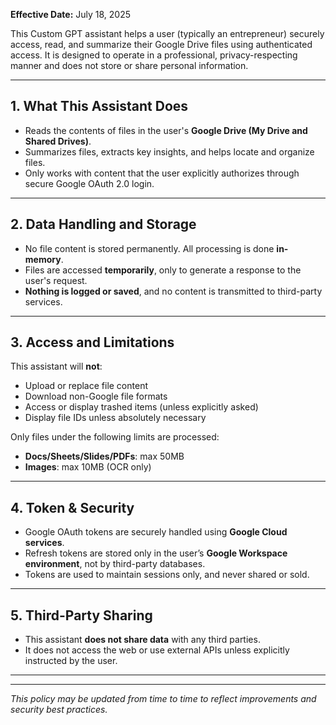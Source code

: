 **Effective Date:** July 18, 2025

This Custom GPT assistant helps a user (typically an entrepreneur) securely access, read, and summarize their Google Drive files using authenticated access. It is designed to operate in a professional, privacy-respecting manner and does not store or share personal information.

---

## 1. What This Assistant Does

- Reads the contents of files in the user's **Google Drive (My Drive and Shared Drives)**.
- Summarizes files, extracts key insights, and helps locate and organize files.
- Only works with content that the user explicitly authorizes through secure Google OAuth 2.0 login.

---

## 2. Data Handling and Storage

- No file content is stored permanently. All processing is done **in-memory**.
- Files are accessed **temporarily**, only to generate a response to the user's request.
- **Nothing is logged or saved**, and no content is transmitted to third-party services.

---

## 3. Access and Limitations

This assistant will **not**:
- Upload or replace file content
- Download non-Google file formats
- Access or display trashed items (unless explicitly asked)
- Display file IDs unless absolutely necessary

Only files under the following limits are processed:
- **Docs/Sheets/Slides/PDFs**: max 50MB
- **Images**: max 10MB (OCR only)

---

## 4. Token & Security

- Google OAuth tokens are securely handled using **Google Cloud services**.
- Refresh tokens are stored only in the user’s **Google Workspace environment**, not by third-party databases.
- Tokens are used to maintain sessions only, and never shared or sold.

---

## 5. Third-Party Sharing

- This assistant **does not share data** with any third parties.
- It does not access the web or use external APIs unless explicitly instructed by the user.

---

---

*This policy may be updated from time to time to reflect improvements and security best practices.*
